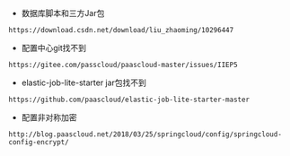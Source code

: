 * 数据库脚本和三方Jar包

```
https://download.csdn.net/download/liu_zhaoming/10296447
```

* 配置中心git找不到

```
https://gitee.com/passcloud/paascloud-master/issues/IIEP5
```

* elastic-job-lite-starter jar包找不到

```
https://github.com/paascloud/elastic-job-lite-starter-master
```

* 配置非对称加密

```
http://blog.paascloud.net/2018/03/25/springcloud/config/springcloud-config-encrypt/
```



